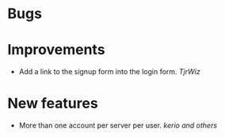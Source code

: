 # Bugs

# Improvements

* Add a link to the signup form into the login form. *TjrWiz*

# New features

* More than one account per server per user. *kerio and others*
